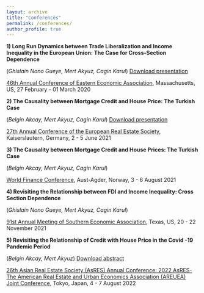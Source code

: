 ```yaml
---
layout: archive
title: "Conferences"
permalink: /conferences/
author_profile: true
---
```


**1) Long Run Dynamics between Trade Liberalization and Income Inequality in the European Union: The Case for Cross-Section Dependence**

(_Ghislain Nono Gueye, Mert Akyuz, Cagin Karul_) [Download presentation](https://github.com/makyuzmert/makyuzmert.github.io/blob/master/files/Presentation_conference.pdf)

[46th Annual Conference of Eastern Economic Association](https://www.ramapo.edu/eea/), Massachusetts, US, 27 February - 01 March 2020

**2) The Causality between Mortgage Credit and House Price: The Turkish Case**

(_Belgin Akcay, Mert Akyuz, Cagin Karul_) [Download presentation](https://eres.architexturez.net/doc/oai-eres-id-eres2021-28)

[27th Annual Conference of the European Real Estate Society](https://eres.architexturez.net/doc/oai-eres-id-eres2021-28), Kaiserslautern, Germany, 2 - 5 June 2021

**3) The Causality between Mortgage Credit and House Prices: The Turkish Case**

(_Belgin Akcay, Mert Akyuz, Cagin Karul_)

[World Finance Conference](https://www.world-finance-conference.com/conference.php?id=21), Aust-Agder, Norway, 3 - 6 August 2021

**4) Revisiting the Relationship between FDI and Income Inequality: Cross Section Dependence**

(_Ghislain Nono Gueye, Mert Akyuz, Cagin Karul_)

[91st Annual Meeting of Southern Economic Association](https://www.southerneconomic.org/event/7662b305-ad92-474d-8f2c-bce1240b9858/summary), Texas, US, 20 - 22 November 2021

**5) Revisiting the Relationship of Credit with House Price in the Covid -19 Pandemic Period**

(_Belgin Akcay, Mert Akyuz_)  [Download abstract](https://jarefe.com/application/files/7016/5948/2210/Agenda_Abstracts_2022AsRES-AREUEA_20220803.pdf)

[26th Asian Real Estate Society (AsRES) Annual Conference: 2022 AsRES-The American Real Estate and Urban Economics Association (AREUEA) Joint Conference](https://jarefe.com/index.php/asres), Tokyo, Japan, 4 - 7 August 2022

